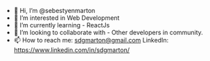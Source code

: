 - 👋 Hi, I’m @sebestyenmarton
- 👀 I’m interested in Web Development
- 🌱 I’m currently learning - ReactJs
- 💞️ I’m looking to collaborate with - Other developers in community.
- 📫 How to reach me:
          sdgmarton@gmail.com 
          LinkedIn: https://www.linkedin.com/in/sdgmarton/

<!---
sebestyenmarton/sebestyenmarton is a ✨ special ✨ repository because its `README.md` (this file) appears on your GitHub profile.
You can click the Preview link to take a look at your changes.
--->
